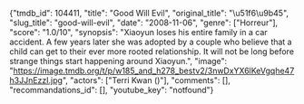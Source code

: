 {"tmdb_id": 104411, "title": "Good Will Evil", "original_title": "\u51f6\u9b45", "slug_title": "good-will-evil", "date": "2008-11-06", "genre": ["Horreur"], "score": "1.0/10", "synopsis": "Xiaoyun loses his entire family in a car accident. A few years later she was adopted by a couple who believe that a child can get to their ever more rooted relationship. It will not be long before strange things start happening around Xiaoyun.", "image": "https://image.tmdb.org/t/p/w185_and_h278_bestv2/3nwDxYX6lKeVgqhe47h3JJnEzzI.jpg", "actors": ["Terri Kwan ()"], "comments": [], "recommandations_id": [], "youtube_key": "notfound"}